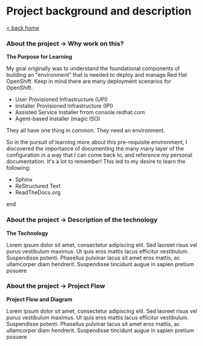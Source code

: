 # Project background and description

[< back home](README.md)

### About the project -> Why work on this?

**The Purpose for Learning**

My goal originally was to understand the foundational components of building an "environment" that is needed to deploy and manage Red Hat OpenShift. Keep in mind there are many deployment scenarios for OpenShift. 

- User Provisioned Infrastructure (UPI)
- Installer Provisioned Infrastructure (IPI)
- Assisted Service Installer frrom console.redhat.com
- Agent-based Installer (magic ISO)

They all have one thing in common. They need an environment. 

So in the pursuit of learning more about this pre-requisite environment, I discovered the importance of documenting the many many layer of the configuration in a way that I can come back to, and reference my personal documentation. It's a lot to remember! This led to my desire to learn the following:

- Sphinx
- ReStructured Text
- ReadTheDocs.org

end

### About the project -> Description of the technology

**The Technology**

Lorem ipsum dolor sit amet, consectetur adipiscing elit. Sed laoreet risus vel purus vestibulum maximus. Ut quis eros mattis lacus efficitur vestibulum. Suspendisse potenti. Phasellus pulvinar lacus sit amet eros mattis, ac ullamcorper diam hendrerit. Suspendisse tincidunt augue in sapien pretium posuere

### About the project -> Project Flow

**Project Flow and Diagram**

Lorem ipsum dolor sit amet, consectetur adipiscing elit. Sed laoreet risus vel purus vestibulum maximus. Ut quis eros mattis lacus efficitur vestibulum. Suspendisse potenti. Phasellus pulvinar lacus sit amet eros mattis, ac ullamcorper diam hendrerit. Suspendisse tincidunt augue in sapien pretium posuere
